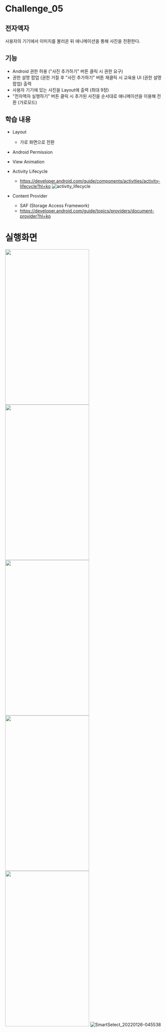 # Challenge_05
## 전자액자

사용자의 기기에서 이미지를 불러온 뒤 애니메이션을 통해 사진을 전환한다.

## 기능

* Android 권한 허용 ("사진 추가하기" 버튼 클릭 시 권한 요구)
* 권한 설명 팝업 (권한 거절 후 "사진 추가하기" 버튼 재클릭 시 교육용 UI (권한 설명 팝업) 출력
* 사용자 기기에 있는 사진을 Layout에 출력 (최대 9장)
* "전자액자 실행하기" 버튼 클릭 시 추가된 사진을 순서대로 애니메이션을 이용해 전환 (가로모드)

## 학습 내용

* Layout
  * 가로 화면으로 전환
* Android Permission
* View Animation
* Activity Lifecycle
  * <https://developer.android.com/guide/components/activities/activity-lifecycle?hl=ko>
![activity_lifecycle](https://user-images.githubusercontent.com/74666576/151051712-98e4576e-ebc7-4982-8d82-5400970118de.jpg)

* Content Provider
  * SAF (Storage Access Framework)
  * <https://developer.android.com/guide/topics/providers/document-provider?hl=ko>


# 실행화면

<img src="https://user-images.githubusercontent.com/74666576/151050195-ddcd60b4-070e-4905-9ac6-9157e252a32f.jpg" width="270" height="500"><img src="https://user-images.githubusercontent.com/74666576/151050182-735331a9-ae69-422a-a2e7-7510e162f934.jpg" width="270" height="500"><img src="https://user-images.githubusercontent.com/74666576/151050148-555c96ac-0065-463e-ae75-8bb34e8c589b.jpg" width="270" height="500"><img src="https://user-images.githubusercontent.com/74666576/151050156-7c9b8c51-46c0-4402-ae03-f70cf2fcadd4.jpg" width="270" height="500"><img src="https://user-images.githubusercontent.com/74666576/151050131-fd85a9c1-aec0-4a43-9eb9-d5a585fe9846.jpg" width="270" height="500">
![SmartSelect_20220126-045538](https://user-images.githubusercontent.com/74666576/151050120-83fac4a5-3805-491b-af00-f47d64e8be07.gif)
